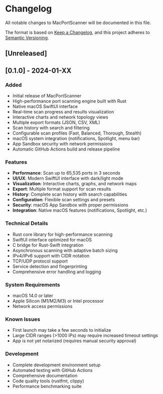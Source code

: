 # Changelog

All notable changes to MacPortScanner will be documented in this file.

The format is based on [Keep a Changelog](https://keepachangelog.com/en/1.0.0/),
and this project adheres to [Semantic Versioning](https://semver.org/spec/v2.0.0.html).

## [Unreleased]

## [0.1.0] - 2024-01-XX

### Added
- Initial release of MacPortScanner
- High-performance port scanning engine built with Rust
- Native macOS SwiftUI interface
- Real-time scan progress and results visualization
- Interactive charts and network topology views
- Multiple export formats (JSON, CSV, XML)
- Scan history with search and filtering
- Configurable scan profiles (Fast, Balanced, Thorough, Stealth)
- macOS system integration (notifications, Spotlight, menu bar)
- App Sandbox security with network permissions
- Automatic GitHub Actions build and release pipeline

### Features
- **Performance**: Scan up to 65,535 ports in 3 seconds
- **UI/UX**: Modern SwiftUI interface with dark/light mode
- **Visualization**: Interactive charts, graphs, and network maps
- **Export**: Multiple format support for scan results
- **History**: Complete scan history with search capabilities
- **Configuration**: Flexible scan settings and presets
- **Security**: macOS App Sandbox with proper permissions
- **Integration**: Native macOS features (notifications, Spotlight, etc.)

### Technical Details
- Rust core library for high-performance scanning
- SwiftUI interface optimized for macOS
- C bridge for Rust-Swift integration
- Asynchronous scanning with adaptive batch sizing
- IPv4/IPv6 support with CIDR notation
- TCP/UDP protocol support
- Service detection and fingerprinting
- Comprehensive error handling and logging

### System Requirements
- macOS 14.0 or later
- Apple Silicon (M1/M2/M3) or Intel processor
- Network access permissions

### Known Issues
- First launch may take a few seconds to initialize
- Large CIDR ranges (>1000 IPs) may require increased timeout settings
- App is not yet notarized (requires manual security approval)

### Development
- Complete development environment setup
- Automated testing with GitHub Actions
- Comprehensive documentation
- Code quality tools (rustfmt, clippy)
- Performance benchmarking suite